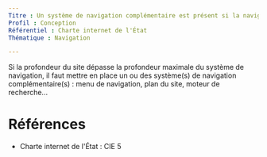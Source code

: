 ```yaml
---
Titre : Un système de navigation complémentaire est présent si la navigation dépasse trois niveaux
Profil : Conception
Référentiel : Charte internet de l'État
Thématique : Navigation

---
```

Si la profondeur du site dépasse la profondeur maximale du système de navigation, il faut mettre en place un ou des système(s) de navigation complémentaire(s) : menu de navigation, plan du site, moteur de recherche...

# Références

*   Charte internet de l'État : CIE 5

